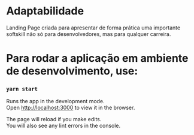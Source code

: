 # Adaptabilidade

Landing Page criada para apresentar de forma prática uma importante softskill não só para desenvolvedores, mas para qualquer carreira.

# Para rodar a aplicação em ambiente de desenvolvimento, use:

### `yarn start`

Runs the app in the development mode.\
Open [http://localhost:3000](http://localhost:3000) to view it in the browser.

The page will reload if you make edits.\
You will also see any lint errors in the console.


